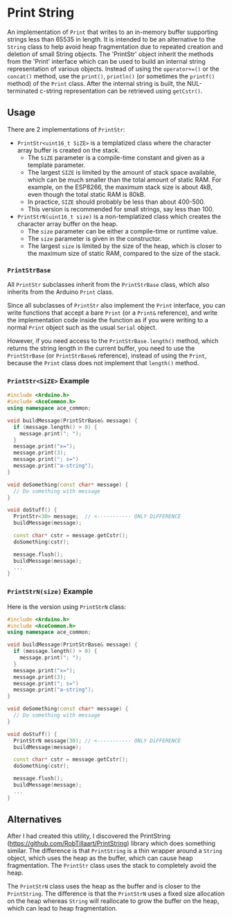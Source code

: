 # Print String

An implementation of `Print` that writes to an in-memory buffer supporting
strings less than 65535 in length. It is intended to be an alternative to the
`String` class to help avoid heap fragmentation due to repeated creation and
deletion of small String objects. The 'PrintStr' object inherit the methods
from the 'Print' interface which can be used to build an internal string
representation of various objects. Instead of using the `operator+=()` or the
`concat()` method, use the `print()`, `println()` (or sometimes the `printf()`
method) of the `Print` class. After the internal string is built, the
NUL-terminated c-string representation can be retrieved using `getCstr()`.

## Usage

There are 2 implementations of `PrintStr`:

* `PrintStr<uint16_t SiZE>` is a templatized class where the character array
  buffer is created on the stack.
    * The `SiZE` parameter is a compile-time constant and given as a template
      parameter.
    * The largest `SIZE` is limited by the amount of stack space available,
      which can be much smaller than the total amount of static RAM. For
      example, on the ESP8266, the maximum stack size is about 4kB, even though
      the total static RAM is 80kB.
    * In practice, `SIZE` should probably be less than about 400-500.
    * This version is recommended for small strings, say less than 100.
* `PrintStrN(uint16_t size)` is a non-templatized class which creates
  the character array buffer on the heap.
    * The `size` parameter can be either a compile-time or runtime value.
    * The `size` parameter is given in the constructor.
    * The largest `size` is limited by the size of the heap, which is
      closer to the maximum size of static RAM, compared to the size of the
      stack.

### `PrintStrBase`

All `PrintStr` subclasses inherit from the `PrintStrBase` class,
which also inherits from the Arduino `Print` class.

Since all subclasses of `PrintStr` also implement the `Print` interface, you
can write functions that accept a bare `Print` (or a `Print&` reference), and
write the implementation code inside the function as if you were writing to a
normal `Print` object such as the usual `Serial` object.

However, if you need access to the `PrintStrBase.length()` method, which
returns the string length in the current buffer, you need to use the
`PrintStrBase` (or `PrintStrBase&` reference), instead of using the
`Print`, because the `Print` class does not implement that `length()` method.

### `PrintStr<SiZE>` Example

```C++
#include <Arduino.h>
#include <AceCommon.h>
using namespace ace_common;

void buildMessage(PrintStrBase& message) {
  if (message.length() > 0) {
    message.print("; ");
  }
  message.print("x=");
  message.print(3);
  message.print("; s=")
  message.print("a-string");
}

void doSomething(const char* message) {
  // Do something with message
}

void doStuff() {
  PrintStr<30> message;  // <----------- ONLY DiFFERENCE
  buildMessage(message);

  const char* cstr = message.getCstr();
  doSomething(cstr);

  message.flush();
  buildMessage(message);
  ...
}
```

### `PrintStrN(size)` Example

Here is the version using `PrintStrN` class:

```C++
#include <Arduino.h>
#include <AceCommon.h>
using namespace ace_common;

void buildMessage(PrintStrBase& message) {
  if (message.length() > 0) {
    message.print("; ");
  }
  message.print("x=");
  message.print(3);
  message.print("; s=")
  message.print("a-string");
}

void doSomething(const char* message) {
  // Do something with message
}

void doStuff() {
  PrintStrN message(30); // <----------- ONLY DiFFERENCE
  buildMessage(message);

  const char* cstr = message.getCstr();
  doSomething(cstr);

  message.flush();
  buildMessage(message);
  ...
}
```

## Alternatives

After I had created this utility, I discovered the PrintString
(https://github.com/RobTillaart/PrintString) library which does something
similar. The difference is that `PrintString` is a thin wrapper around a
`String` object, which uses the heap as the buffer, which can cause heap
fragmentation. The `PrintStr` class uses the stack to completely avoid the heap.

The `PrintStrN` class uses the heap as the buffer and is closer to the
`PrintString`. The difference is that the `PrintStrN` uses a fixed size
allocation on the heap whereas `String` will reallocate to grow the buffer on
the heap, which can lead to heap fragmentation.
